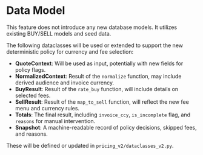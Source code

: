 # Data Model

This feature does not introduce any new database models. It utilizes existing BUY/SELL models and seed data.

The following dataclasses will be used or extended to support the new deterministic policy for currency and fee selection:

- **QuoteContext**: Will be used as input, potentially with new fields for policy flags.
- **NormalizedContext**: Result of the `normalize` function, may include derived audience and invoice currency.
- **BuyResult**: Result of the `rate_buy` function, will include details on selected fees.
- **SellResult**: Result of the `map_to_sell` function, will reflect the new fee menu and currency rules.
- **Totals**: The final result, including `invoice_ccy`, `is_incomplete` flag, and `reasons` for manual intervention.
- **Snapshot**: A machine-readable record of policy decisions, skipped fees, and reasons.

These will be defined or updated in `pricing_v2/dataclasses_v2.py`.
